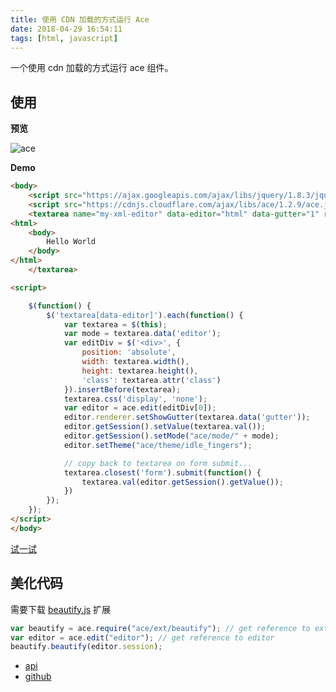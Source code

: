 ```yaml
---
title: 使用 CDN 加载的方式运行 Ace
date: 2018-04-29 16:54:11
tags: [html, javascript]
---
```


一个使用 cdn 加载的方式运行 ace 组件。
<!-- more --><!-- toc -->

## 使用

**预览**

![ace](https://wxnacy-img.oss-cn-beijing.aliyuncs.com/upload/1524992481.924261-ace.png)

**Demo**
```html
<body>
    <script src="https://ajax.googleapis.com/ajax/libs/jquery/1.8.3/jquery.min.js"></script>
    <script src="https://cdnjs.cloudflare.com/ajax/libs/ace/1.2.9/ace.js"></script>
    <textarea name="my-xml-editor" data-editor="html" data-gutter="1" rows="20">
<html>
    <body>
        Hello World
    </body>
</html>
    </textarea>

<script>

    $(function() {
        $('textarea[data-editor]').each(function() {
            var textarea = $(this);
            var mode = textarea.data('editor');
            var editDiv = $('<div>', {
                position: 'absolute',
                width: textarea.width(),
                height: textarea.height(),
                'class': textarea.attr('class')
            }).insertBefore(textarea);
            textarea.css('display', 'none');
            var editor = ace.edit(editDiv[0]);
            editor.renderer.setShowGutter(textarea.data('gutter'));
            editor.getSession().setValue(textarea.val());
            editor.getSession().setMode("ace/mode/" + mode);
            editor.setTheme("ace/theme/idle_fingers");

            // copy back to textarea on form submit...
            textarea.closest('form').submit(function() {
                textarea.val(editor.getSession().getValue());
            })
        });
    });
</script>
</body>
```

[试一试](/run/?id=68719486928)

## 美化代码

需要下载 [beautify.js](https://raw.githubusercontent.com/ajaxorg/ace/master/lib/ace/ext/beautify.js) 扩展

```javascript
var beautify = ace.require("ace/ext/beautify"); // get reference to extension
var editor = ace.edit("editor"); // get reference to editor
beautify.beautify(editor.session);
```

- [api](https://ace.c9.io/#nav=api&api=ace)
- [github](https://github.com/ajaxorg/ace)
